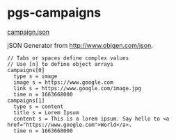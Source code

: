 # pgs-campaigns

[campaign.json](https://dinesh4monto.github.io/pgs-campaigns/campaign.json)

jSON Generator from http://www.objgen.com/json.
```
// Tabs or spaces define complex values
// Use [n] to define object arrays
campaigns[0]
  type s = image
  image s = https://www.google.com
  link s = https://www.google.com/image.jpg
  time n = 1663668000
campaigns[1]
  type s = content
  title s = Lorem Ipsum
  content s = This is a lorem ipsum. Say hello to <a href="https://www.google.com">World</a>.
  time n = 1663668000
```
